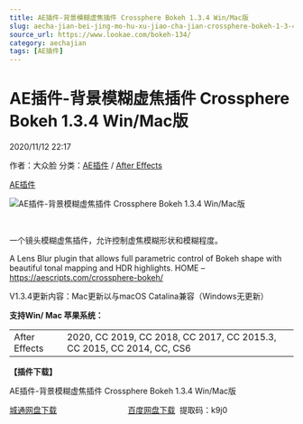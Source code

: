 ```yaml
---
title: AE插件-背景模糊虚焦插件 Crossphere Bokeh 1.3.4 Win/Mac版
slug: aecha-jian-bei-jing-mo-hu-xu-jiao-cha-jian-crossphere-bokeh-1-3-4-win-macban
source_url: https://www.lookae.com/bokeh-134/
category: aechajian
tags: [AE插件]
---
```

# AE插件-背景模糊虚焦插件 Crossphere Bokeh 1.3.4 Win/Mac版

2020/11/12 22:17

作者：大众脸
分类：[AE插件](https://www.lookae.com/after-effects/aechajian/) / [After Effects](https://www.lookae.com/after-effects/)

[AE插件](https://www.lookae.com/tag/ae%e6%8f%92%e4%bb%b6/)

![AE插件-背景模糊虚焦插件 Crossphere Bokeh 1.3.4 Win/Mac版](https://www.lookae.com/wp-content/uploads/2017/12/Crossphere-Bokeh.jpg "AE插件-背景模糊虚焦插件 Crossphere Bokeh 1.3.4 Win/Mac版-LookAE.com")

[﻿](https://cloud.video.taobao.com//play/u/705956171/p/1/e/6/t/1/50056416440.mp4)

一个镜头模糊虚焦插件，允许控制虚焦模糊形状和模糊程度。

A Lens Blur plugin that allows full parametric control of Bokeh shape with beautiful tonal mapping and HDR highlights. HOME – https://aescripts.com/crossphere-bokeh/

V1.3.4更新内容：Mac更新以与macOS Catalina兼容（Windows无更新）

**支持Win/ Mac 苹果系统：**

|  |  |
| --- | --- |
| After Effects | 2020, CC 2019, CC 2018, CC 2017, CC 2015.3, CC 2015, CC 2014, CC, CS6 |

**【插件下载】**

AE插件-背景模糊虚焦插件 Crossphere Bokeh 1.3.4 Win/Mac版

[城通网盘下载](https://089u.com/file/680462-470825649)                                [百度网盘下载](https://pan.baidu.com/s/1RiHQIlCgsCC9DTiZyFZFPA)  提取码：k9j0
